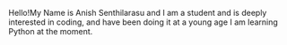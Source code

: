 Hello!My Name is Anish Senthilarasu and I am a student and is deeply interested in coding, and have been doing it at a young age
I am learning Python at the moment.
<!---
Anish-Senthilarasu1/Anish-Senthilarasu1 is a ✨ special ✨ repository because its `README.md` (this file) appears on your GitHub profile.
You can click the Preview link to take a look at your changes.
--->
